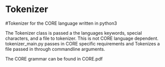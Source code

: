 # Tokenizer

#Tokenizer for the CORE language written in python3

The Tokenizer class is passed a the languages keywords, special characters, and a file to
tokenizer. This is not CORE language dependent. tokenizer_main.py passes in CORE
specific requirements and Tokenizes a file passed in through commandline arguments.

The CORE grammar can be found in CORE.pdf
